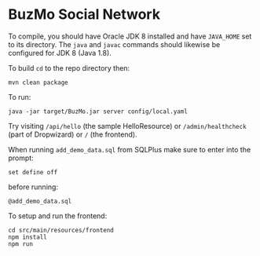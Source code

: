 # BuzMo Social Network

To compile, you should have Oracle JDK 8 installed and have `JAVA_HOME`
set to its directory. The `java` and `javac` commands should likewise be configured
for JDK 8 (Java 1.8).

To build `cd` to the repo directory then:

    mvn clean package

To run:

    java -jar target/BuzMo.jar server config/local.yaml

Try visiting `/api/hello` (the sample HelloResource) or `/admin/healthcheck` (part of
Dropwizard) or `/` (the frontend).

When running `add_demo_data.sql` from SQLPlus make sure to enter into the prompt:

    set define off

before running:

    @add_demo_data.sql


To setup and run the frontend:

    cd src/main/resources/frontend
    npm install
    npm run


